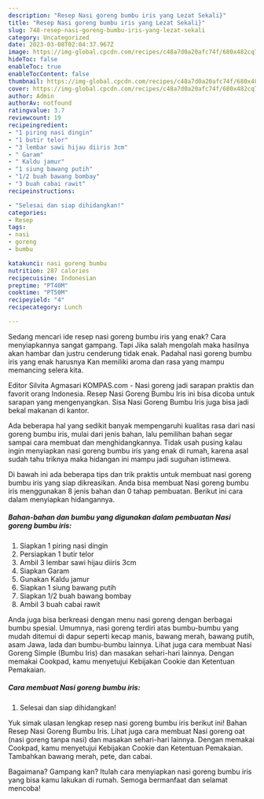 ```yaml
---
description: "Resep Nasi goreng bumbu iris yang Lezat Sekali}"
title: "Resep Nasi goreng bumbu iris yang Lezat Sekali}"
slug: 748-resep-nasi-goreng-bumbu-iris-yang-lezat-sekali
category: Uncategorized
date: 2023-03-08T02:04:37.967Z
image: https://img-global.cpcdn.com/recipes/c48a7d0a20afc74f/680x482cq70/nasi-goreng-bumbu-iris-foto-resep-utama.jpg
hideToc: false
enableToc: true
enableTocContent: false
thumbnail: https://img-global.cpcdn.com/recipes/c48a7d0a20afc74f/680x482cq70/nasi-goreng-bumbu-iris-foto-resep-utama.jpg
cover: https://img-global.cpcdn.com/recipes/c48a7d0a20afc74f/680x482cq70/nasi-goreng-bumbu-iris-foto-resep-utama.jpg
author: Admin
authorAv: notfound
ratingvalue: 3.7
reviewcount: 19
recipeingredient:
- "1 piring nasi dingin"
- "1 butir telor"
- "3 lembar sawi hijau diiris 3cm"
- " Garam"
- " Kaldu jamur"
- "1 siung bawang putih"
- "1/2 buah bawang bombay"
- "3 buah cabai rawit"
recipeinstructions:

- "Selesai dan siap dihidangkan!"
categories:
- Resep
tags:
- nasi
- goreng
- bumbu

katakunci: nasi goreng bumbu 
nutrition: 287 calories
recipecuisine: Indonesian
preptime: "PT40M"
cooktime: "PT50M"
recipeyield: "4"
recipecategory: Lunch

---
```



Sedang mencari ide resep nasi goreng bumbu iris yang enak? Cara menyiapkannya sangat gampang. Tapi Jika salah mengolah maka hasilnya akan hambar dan justru cenderung tidak enak. Padahal nasi goreng bumbu iris yang enak harusnya Kan memiliki aroma dan rasa yang mampu memancing selera kita.


Editor Silvita Agmasari KOMPAS.com - Nasi goreng jadi sarapan praktis dan favorit orang Indonesia. Resep Nasi Goreng Bumbu Iris ini bisa dicoba untuk sarapan yang mengenyangkan. Sisa Nasi Goreng Bumbu Iris juga bisa jadi bekal makanan di kantor.

Ada beberapa hal yang sedikit banyak mempengaruhi kualitas rasa dari nasi goreng bumbu iris, mulai dari jenis bahan, lalu pemilihan bahan segar sampai cara membuat dan menghidangkannya. Tidak usah pusing kalau ingin menyiapkan nasi goreng bumbu iris yang enak di rumah, karena asal sudah tahu triknya maka hidangan ini mampu jadi suguhan istimewa.


Di bawah ini ada beberapa tips dan trik praktis untuk membuat nasi goreng bumbu iris yang siap dikreasikan. Anda bisa membuat Nasi goreng bumbu iris menggunakan 8 jenis bahan dan 0 tahap pembuatan. Berikut ini cara dalam menyiapkan hidangannya.

<!--inarticleads1-->

##### Bahan-bahan dan bumbu yang digunakan dalam pembuatan Nasi goreng bumbu iris:

1. Siapkan 1 piring nasi dingin
1. Persiapkan 1 butir telor
1. Ambil 3 lembar sawi hijau diiris 3cm
1. Siapkan  Garam
1. Gunakan  Kaldu jamur
1. Siapkan 1 siung bawang putih
1. Siapkan 1/2 buah bawang bombay
1. Ambil 3 buah cabai rawit


Anda juga bisa berkreasi dengan menu nasi goreng dengan berbagai bumbu spesial. Umumnya, nasi goreng terdiri atas bumbu-bumbu yang mudah ditemui di dapur seperti kecap manis, bawang merah, bawang putih, asam Jawa, lada dan bumbu-bumbu lainnya. Lihat juga cara membuat Nasi Goreng Simple (Bumbu Iris) dan masakan sehari-hari lainnya. Dengan memakai Cookpad, kamu menyetujui Kebijakan Cookie dan Ketentuan Pemakaian. 

<!--inarticleads2-->

##### Cara membuat Nasi goreng bumbu iris:


1. Selesai dan siap dihidangkan!

Yuk simak ulasan lengkap resep nasi goreng bumbu iris berikut ini! Bahan Resep Nasi Goreng Bumbu Iris. Lihat juga cara membuat Nasi goreng oat (nasi goreng tanpa nasi) dan masakan sehari-hari lainnya. Dengan memakai Cookpad, kamu menyetujui Kebijakan Cookie dan Ketentuan Pemakaian. Tambahkan bawang merah, pete, dan cabai. 

Bagaimana? Gampang kan? Itulah cara menyiapkan nasi goreng bumbu iris yang bisa kamu lakukan di rumah. Semoga bermanfaat dan selamat mencoba!
